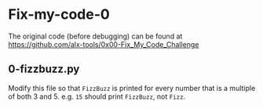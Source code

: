 # Fix-my-code-0
The original code (before debugging) can be found at https://github.com/alx-tools/0x00-Fix_My_Code_Challenge

## 0-fizzbuzz.py
Modify this file so that `FizzBuzz` is printed for every number that is a multiple of both 3 and 5. e.g. `15` should print `FizzBuzz`, not `Fizz`.
